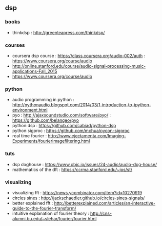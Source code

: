 ## dsp

### books
- thinkdsp : http://greenteapress.com/thinkdsp/     

### courses
- coursera dsp course : https://class.coursera.org/audio-002/auth : https://www.coursera.org/course/audio                                                                   
- http://online.stanford.edu/course/audio-signal-processing-music-applications-Fall_2015                                                                           
- https://www.coursera.org/course/audio                                                                                                                            

### python
- audio programming in python : http://pythonaudio.blogspot.com/2014/03/1-introduction-to-ipython-environment.html                                                 
- pyo : http://ajaxsoundstudio.com/software/pyo/                                                                                                                   : https://github.com/belangeo/pyo                                                                                                                              
- python dsp : https://github.com/cabiad/python-dsp                                                                                                                
- python sigproc : https://github.com/mchua/pycon-sigproc                                                                                                          
- real time fourier : http://www.ejectamenta.com/Imaging-Experiments/fourierimagefiltering.html                                                                    

### tuts
- dsp doghouse : https://www.objc.io/issues/24-audio/audio-dog-house/                                                                  
- mathematics of the dft : https://ccrma.stanford.edu/~jos/st/                                                                                                     

### visualizing
- visualizing fft : https://news.ycombinator.com/item?id=10270919                                                                                                  
- circles sines : http://jackschaedler.github.io/circles-sines-signals/                                                                                            
- better explained fft : http://betterexplained.com/articles/an-interactive-guide-to-the-fourier-transform/                                                        
- intuitive explanation of fourier theory : http://cns-alumni.bu.edu/~slehar/fourier/fourier.html                                                                  
